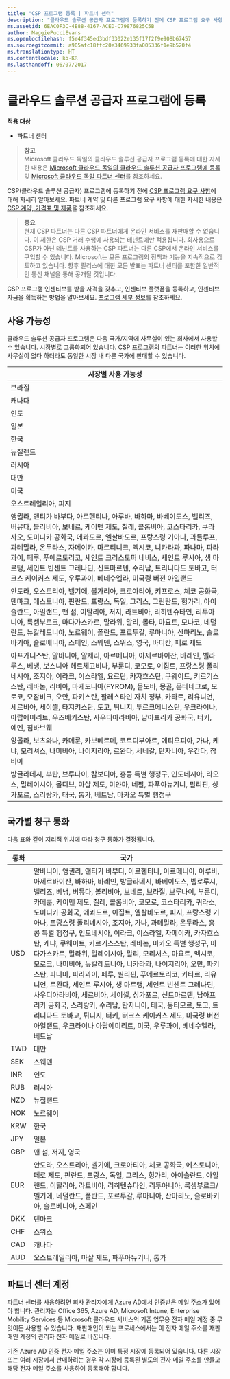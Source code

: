 ```yaml
---
title: "CSP 프로그램 등록 | 파트너 센터"
description: "클라우드 솔루션 공급자 프로그램에 등록하기 전에 CSP 프로그램 요구 사항에 대해 자세히 알아보세요."
ms.assetid: 6EAC0F3C-4E88-4167-ACED-C79876825C5B
author: MaggiePucciEvans
ms.openlocfilehash: f5e4f345ed3bdf33022e135f17f2f9e908b67457
ms.sourcegitcommit: a905afc18ffc20e3469933fa005336f1e9b520f4
ms.translationtype: HT
ms.contentlocale: ko-KR
ms.lasthandoff: 06/07/2017
---
```

# <a name="enroll-in-the-cloud-solution-provider-program"></a>클라우드 솔루션 공급자 프로그램에 등록

**적용 대상**

-  파트너 센터

>**참고**<br>
Microsoft 클라우드 독일의 클라우드 솔루션 공급자 프로그램 등록에 대한 자세한 내용은 [Microsoft 클라우드 독일의 클라우드 솔루션 공급자 프로그램에 등록](enroll-in-csp-for-microsoft-cloud-germany.md) 및 [Microsoft 클라우드 독일 파트너 센터](partner-center-for-microsoft-cloud-germany.md)를 참조하세요.

CSP(클라우드 솔루션 공급자) 프로그램에 등록하기 전에 [CSP 프로그램 요구 사항]( http://go.microsoft.com/fwlink/p/?LinkId=617116)에 대해 자세히 알아보세요. 파트너 계약 및 다른 프로그램 요구 사항에 대한 자세한 내용은 [CSP 계약, 가격표 및 제품](csp-documents-and-learning-resources.md)을 참조하세요. 

>**중요**<br>
현재 CSP 파트너는 다른 CSP 파트너에게 온라인 서비스를 재판매할 수 없습니다. 이 제한은 CSP 거래 수행에 사용되는 테넌트에만 적용됩니다. 회사용으로 CSP가 아닌 테넌트를 사용하는 CSP 파트너는 다른 CSP에서 온라인 서비스를 구입할 수 있습니다. Microsoft는 모든 프로그램의 정책과 기능을 지속적으로 검토하고 있습니다. 향후 릴리스에 대한 모든 발표는 파트너 센터를 포함한 일반적인 통신 채널을 통해 공개될 것입니다.  

CSP 프로그램 인센티브를 받을 자격을 갖추고, 인센티브 플랫폼을 등록하고, 인센티브 자금을 획득하는 방법을 알아보세요. [프로그램 세부 정보](https://go.microsoft.com/fwlink/?linkid=831533)를 참조하세요.

## <a href="" id="markets"></a>사용 가능성


클라우드 솔루션 공급자 프로그램은 다음 국가/지역에 사무실이 있는 회사에서 사용할 수 있습니다. 시장별로 그룹화되어 있습니다. CSP 프로그램의 파트너는 이러한 위치에 사무실이 없다 하더라도 동일한 시장 내 다른 국가에 판매할 수 있습니다.

| 시장별 사용 가능성                                                                                                                                                                                                                                                                                                                                                                                                                 |
|----------------------------------------------------------------------------------------------------------------------------------------------------------------------------------------------------------------------------------------------------------------------------------------------------------------------------------------------------------------------------------------------------------------------------------------|
| 브라질                                                                                                                                                                                                                                                                                                                                                                                                                                 |
| 캐나다                                                                                                                                                                                                                                                                                                                                                                                                                                 |
| 인도                                                                                                                                                                                                                                                                                                                                                                                                                                  |
| 일본                                                                                                                                                                                                                                                                                                                                                                                                                                  |
| 한국                                                                                                                                                                                                                                                                                                                                                                                                                                  |
| 뉴질랜드                                                                                                                                                                                                                                                                                                                                                                                                                            |
| 러시아                                                                                                                                                                                                                                                                                                                                                                                                                                 |
| 대만                                                                                                                                                                                                                                                                                                                                                                                                                                 |
| 미국                                                                                                                                                                                                                                                                                                                                                                                                                          |
| 오스트레일리아, 피지                                                                                                                                                                                                                                                                                                                                                                                                                        |
| 앵귈라, 앤티가 바부다, 아르헨티나, 아루바, 바하마, 바베이도스, 벨리즈, 버뮤다, 볼리비아, 보네르, 케이맨 제도, 칠레, 콜롬비아, 코스타리카, 쿠라사오, 도미니카 공화국, 에콰도르, 엘살바도르, 프랑스령 기아나, 과들루프, 과테말라, 온두라스, 자메이카, 마르티니크, 멕시코, 니카라과, 파나마, 파라과이, 페루, 푸에르토리코, 세인트 크리스토퍼 네비스, 세인트 루시아, 생 마르탱, 세인트 빈센트 그레나딘, 신트마르텐, 수리남, 트리니다드 토바고, 터크스 케이커스 제도, 우루과이, 베네수엘라, 미국령 버전 아일랜드                                                                                                           |
| 안도라, 오스트리아, 벨기에, 불가리아, 크로아티아, 키프로스, 체코 공화국, 덴마크, 에스토니아, 핀란드, 프랑스, 독일, 그리스, 그린란드, 헝가리, 아이슬란드, 아일랜드, 맨 섬, 이탈리아, 저지, 라트비아, 리히텐슈타인, 리투아니아, 룩셈부르크, 마다가스카르, 말라위, 말리, 몰타, 마요트, 모나코, 네덜란드, 뉴칼레도니아, 노르웨이, 폴란드, 포르투갈, 루마니아, 산마리노, 슬로바키아, 슬로베니아, 스페인, 스웨덴, 스위스, 영국, 바티칸, 페로 제도                                                                                          |
| 아프가니스탄, 알바니아, 알제리, 아르메니아, 아제르바이잔, 바레인, 벨라루스, 베냉, 보스니아 헤르체고비나, 부룬디, 코모로, 이집트, 프랑스령 폴리네시아, 조지아, 이라크, 이스라엘, 요르단, 카자흐스탄, 쿠웨이트, 키르기스스탄, 레바논, 리비아, 마케도니아(FYROM), 몰도바, 몽골, 몬테네그로, 모로코, 모잠비크, 오만, 파키스탄, 팔레스타인 자치 정부, 카타르, 리유니언, 세르비아, 세이셸, 타지키스탄, 토고, 튀니지, 투르크메니스탄, 우크라이나, 아랍에미리트, 우즈베키스탄, 사우디아라비아, 남아프리카 공화국, 터키, 예멘, 짐바브웨 |
| 앙골라, 보츠와나, 카메룬, 카보베르데, 코트디부아르, 에티오피아, 가나, 케냐, 모리셔스, 나미비아, 나이지리아, 르완다, 세네갈, 탄자니아, 우간다, 잠비아                                                                                                                                                                                                                                                                                  |
| 방글라데시, 부탄, 브루나이, 캄보디아, 홍콩 특별 행정구, 인도네시아, 라오스, 말레이시아, 몰디브, 마샬 제도, 미얀마, 네팔, 파푸아뉴기니, 필리핀, 싱가포르, 스리랑카, 태국, 통가, 베트남, 마카오 특별 행정구                                                                                                                                                                                                                                                                                           |
## <a name="billing-currencies-by-country"></a>국가별 청구 통화

다음 표와 같이 지리적 위치에 따라 청구 통화가 결정됩니다. 

| 통화 | 국가 |
| ---- | ---- |
| USD | 알바니아, 앵귈라, 앤티가 바부다, 아르헨티나, 아르메니아, 아루바, 아제르바이잔, 바하마, 바레인, 방글라데시, 바베이도스, 벨로루시, 벨리즈, 베냉, 버뮤다, 볼리비아, 보네르, 브라질, 브루나이, 부룬디, 카메룬, 케이맨 제도, 칠레, 콜롬비아, 코모로, 코스타리카, 퀴라소, 도미니카 공화국, 에콰도르, 이집트, 엘살바도르, 피지, 프랑스령 기아나, 프랑스령 폴리네시아, 조지아, 가나, 과테말라, 온두라스, 홍콩 특별 행정구, 인도네시아, 이라크, 이스라엘, 자메이카, 카자흐스탄, 케냐, 쿠웨이트, 키르기스스탄, 레바논, 마카오 특별 행정구, 마다가스카르, 말라위, 말레이시아, 말리, 모리셔스, 마요트, 멕시코, 모로코, 나미비아, 뉴칼레도니아, 니카라과, 나이지리아, 오만, 파키스탄, 파나마, 파라과이, 페루, 필리핀, 푸에르토리코, 카타르, 리유니언, 르완다, 세인트 루시아, 생 마르탱, 세인트 빈센트 그레나딘, 사우디아라비아, 세르비아, 세이셸, 싱가포르, 신트마르텐, 남아프리카 공화국, 스리랑카, 수리남, 탄자니아, 태국, 동티모르, 토고, 트리니다드 토바고, 튀니지, 터키, 터크스 케이커스 제도, 미국령 버전 아일랜드, 우크라이나 아랍에미리트, 미국, 우루과이, 베네수엘라, 베트남  | 
| TWD | 대만 |
| SEK | 스웨덴 |
| INR | 인도 |
| RUB | 러시아 |
| NZD | 뉴질랜드 |
| NOK | 노르웨이 |
| KRW | 한국 |
| JPY | 일본 |
| GBP | 맨 섬, 저지, 영국 |
| EUR | 안도라, 오스트리아, 벨기에, 크로아티아, 체코 공화국, 에스토니아, 페로 제도, 핀란드, 프랑스, 독일, 그리스, 헝가리, 아이슬란드, 아일랜드, 이탈리아, 라트비아, 리히텐슈타인, 리투아니아, 룩셈부르크/벨기에, 네덜란드, 폴란드, 포르투갈, 루마니아, 산마리노, 슬로바키아, 슬로베니아, 스페인 |
| DKK | 덴마크 |
| CHF | 스위스 |
| CAD | 캐나다 |
| AUD | 오스트레일리아, 마샬 제도, 파푸아뉴기니, 통가 |

 

## <a name="partner-center-account"></a>파트너 센터 계정


파트너 센터를 사용하려면 회사 관리자에게 Azure AD에서 인증받은 메일 주소가 있어야 합니다. 관리자는 Office 365, Azure AD, Microsoft Intune, Enterprise Mobility Services 등 Microsoft 클라우드 서비스의 기존 업무용 전자 메일 계정 중 무엇이든 사용할 수 있습니다. 재판매인이 되는 프로세스에서는 이 전자 메일 주소를 재판매인 계정의 관리자 전자 메일로 바꿉니다.

기존 Azure AD 인증 전자 메일 주소는 이미 특정 시장에 등록되어 있습니다. 다른 시장 또는 여러 시장에서 판매하려는 경우 각 시장에 등록된 별도의 전자 메일 주소를 만들고 해당 전자 메일 주소를 사용하여 등록해야 합니다.

 

 



